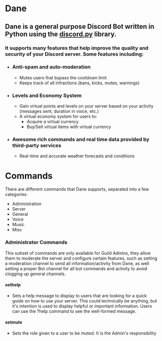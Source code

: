 # Dane

## Dane is a general purpose Discord Bot written in Python using the [discord.py](https://github.com/Rapptz/discord.py) library.

### It supports many features that help improve the quality and security of your Discord server. Some features including:
- ### Anti-spam and auto-moderation
    - Mutes users that bypass the cooldown limit
    - Keeps track of all infractions (bans, kicks, mutes, warnings)
- ### Levels and Economy System
    - Gain virtual points and levels on your server based on your activity (messages sent, duration in voice, etc.)
    - A virtual economy system for users to:
        - Acquire a virtual currency
        - Buy/Sell virtual items with virtual currency

- ### Awesome rich commands and real time data provided by third-party services
    - Real-time and accurate weather forecasts and conditions

# Commands

There are different commands that Dane supports, separated into a few categories:
- Administration
- Server
- General
- Voice
- Music
- Misc
### Administrator Commands

This subset of commands are only available for Guild Admins, they allow them to moderate the server and configure certain features, such as setting a moderation channel to send all information/activity from Dane, as well setting a proper Bot channel for all bot commands and activity to avoid clogging up general channels.

#### sethelp
- Sets a help message to display to users that are looking for a quick guide on how to use your server. This could technically be anything, but it's intention is used to display helpful or important information. Users can use the ?help command to see the well-formed message.

#### setmute
- Sets the role given to a user to be muted. It is the Admin's responsibility 